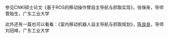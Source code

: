参见CNKI硕士论文《基于ROS的移动操作臂自主导航与抓取实现》，徐保来，导师 管贻生，广东工业大学



此外还有一篇也可以看看：《室内移动机器人自主导航与抓取规划》，[陈良良](http://cnki.caas.cn/KCMS/detail/search.aspx?dbcode=CMFD&sfield=au&skey=%e9%99%88%e8%89%af%e8%89%af&code=35559817;)，导师 刘冠峰，广东工业大学

